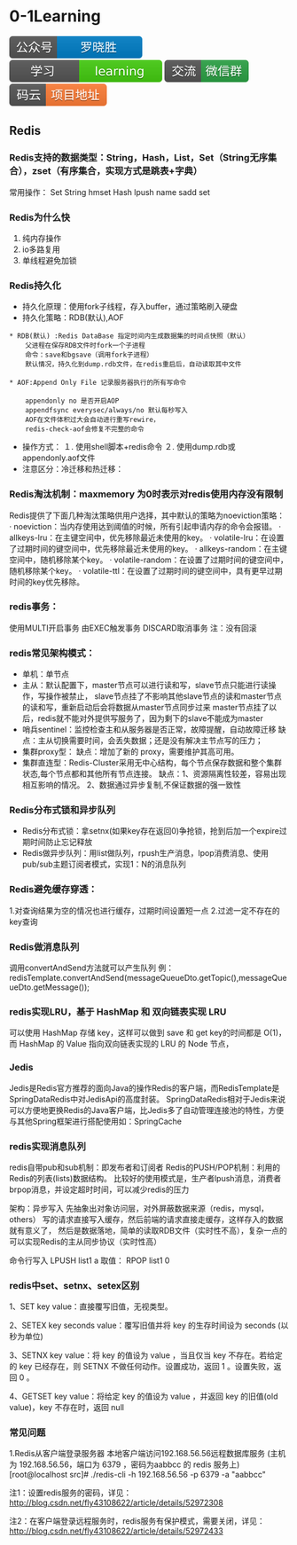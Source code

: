 # 0-1Learning

![alt text](../static/common/svg/luoxiaosheng.svg "公众号")
![alt text](../static/common/svg/luoxiaosheng_learning.svg "学习")
![alt text](../static/common/svg/luoxiaosheng_wechat.svg "微信")
![alt text](../static/common/svg/luoxiaosheng_gitee.svg "码云")

## Redis

### Redis支持的数据类型：String，Hash，List，Set（String无序集合），zset（有序集合，实现方式是跳表+字典）
常用操作：
Set String
hmset Hash
lpush name
sadd set

### Redis为什么快
1. 纯内存操作
2. io多路复用
3. 单线程避免加锁

### Redis持久化
* 持久化原理：使用fork子线程，存入buffer，通过策略刷入硬盘
* 持久化策略：RDB(默认),AOF

~~~~
* RDB(默认) :Redis DataBase 指定时间内生成数据集的时间点快照（默认）
    父进程在保存RDB文件时fork一个子进程
    命令：save和bgsave（调用fork子进程）
    默认情况，持久化到dump.rdb文件，在redis重启后，自动读取其中文件

* AOF:Append Only File 记录服务器执行的所有写命令

    appendonly no 是否开启AOP
    appendfsync everysec/always/no 默认每秒写入
    AOF在文件体积过大会自动进行重写rewire，
    redis-check-aof会修复不完整的命令
~~~~
* 操作方式：
    １. 使用shell脚本+redis命令
    ２. 使用dump.rdb或appendonly.aof文件
* 注意区分：冷迁移和热迁移：


### Redis淘汰机制：maxmemory 为0时表示对redis使用内存没有限制
Redis提供了下面几种淘汰策略供用户选择，其中默认的策略为noeviction策略：
·         noeviction：当内存使用达到阈值的时候，所有引起申请内存的命令会报错。
·         allkeys-lru：在主键空间中，优先移除最近未使用的key。
·         volatile-lru：在设置了过期时间的键空间中，优先移除最近未使用的key。
·         allkeys-random：在主键空间中，随机移除某个key。
·         volatile-random：在设置了过期时间的键空间中，随机移除某个key。
·         volatile-ttl：在设置了过期时间的键空间中，具有更早过期时间的key优先移除。


### redis事务：
使用MULTI开启事务
由EXEC触发事务
DISCARD取消事务
注：没有回滚

### redis常见架构模式：
* 单机：单节点
* 主从：默认配置下，master节点可以进行读和写，slave节点只能进行读操作，写操作被禁止，
    slave节点挂了不影响其他slave节点的读和master节点的读和写，重新启动后会将数据从master节点同步过来
    master节点挂了以后，redis就不能对外提供写服务了，因为剩下的slave不能成为master
* 哨兵sentinel：监控检查主和从服务器是否正常，故障提醒，自动故障迁移
    缺点：主从切换需要时间，会丢失数据；还是没有解决主节点写的压力；
* 集群proxy型：
    缺点：增加了新的 proxy，需要维护其高可用。
* 集群直连型：Redis-Cluster采用无中心结构，每个节点保存数据和整个集群状态,每个节点都和其他所有节点连接。
    缺点：1、资源隔离性较差，容易出现相互影响的情况。   2、数据通过异步复制,不保证数据的强一致性

### Redis分布式锁和异步队列
* Redis分布式锁：拿setnx(如果key存在返回0)争抢锁，抢到后加一个expire过期时间防止忘记释放
* Redis做异步队列：用list做队列，rpush生产消息，lpop消费消息、使用pub/sub主题订阅者模式，实现1：N的消息队列

### Redis避免缓存穿透：
1.对查询结果为空的情况也进行缓存，过期时间设置短一点 
2.过滤一定不存在的key查询

### Redis做消息队列
调用convertAndSend方法就可以产生队列
例：redisTemplate.convertAndSend(messageQueueDto.getTopic(),messageQueueDto.getMessage());



### redis实现LRU，基于 HashMap 和 双向链表实现 LRU 
可以使用 HashMap 存储 key，这样可以做到 save 和 get key的时间都是 O(1)，而 HashMap 的 Value 指向双向链表实现的 LRU 的 Node 节点，

### Jedis
Jedis是Redis官方推荐的面向Java的操作Redis的客户端，而RedisTemplate是SpringDataRedis中对JedisApi的高度封装。
SpringDataRedis相对于Jedis来说可以方便地更换Redis的Java客户端，比Jedis多了自动管理连接池的特性，方便与其他Spring框架进行搭配使用如：SpringCache

### redis实现消息队列
redis自带pub和sub机制：即发布者和订阅者
Redis的PUSH/POP机制：利用的Redis的列表(lists)数据结构。
比较好的使用模式是，生产者lpush消息，消费者brpop消息，并设定超时时间，可以减少redis的压力

架构：异步写入
先抽象出对象访问层，对外屏蔽数据来源（redis，mysql，others）
写的请求直接写入缓存，然后前端的请求直接走缓存，这样存入的数据就有意义了，
然后是数据落地，简单的读取RDB文件（实时性不高），复杂一点的可以实现Redis的主从同步协议（实时性高）

命令行写入 LPUSH list1 a
取值： RPOP list1 0


### redis中set、setnx、setex区别
1、SET key value：直接覆写旧值，无视类型。

2、SETEX key seconds value：覆写旧值并将 key 的生存时间设为 seconds (以秒为单位)

3、SETNX key value：将 key 的值设为 value ，当且仅当 key 不存在。若给定的 key 已经存在，则 SETNX 不做任何动作。设置成功，返回 1 。设置失败，返回 0 。

4、GETSET key value：将给定 key 的值设为 value ，并返回 key 的旧值(old value)，key 不存在时，返回 null


### 常见问题
1.Redis从客户端登录服务器
本地客户端访问192.168.56.56远程数据库服务 (主机为 192.168.56.56，端口为 6379 ，密码为aabbcc 的 redis 服务上)
[root@localhost src]# ./redis-cli -h  192.168.56.56 -p 6379 -a "aabbcc"


注1：设置redis服务的密码，详见：http://blog.csdn.net/fly43108622/article/details/52972308

注2：在客户端登录远程服务时，redis服务有保护模式，需要关闭，详见：http://blog.csdn.net/fly43108622/article/details/52972433